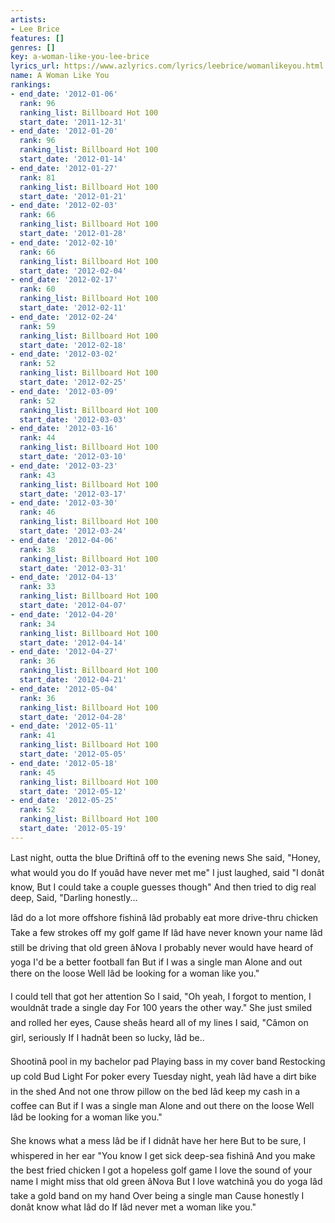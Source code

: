 ```yaml
---
artists:
- Lee Brice
features: []
genres: []
key: a-woman-like-you-lee-brice
lyrics_url: https://www.azlyrics.com/lyrics/leebrice/womanlikeyou.html
name: A Woman Like You
rankings:
- end_date: '2012-01-06'
  rank: 96
  ranking_list: Billboard Hot 100
  start_date: '2011-12-31'
- end_date: '2012-01-20'
  rank: 96
  ranking_list: Billboard Hot 100
  start_date: '2012-01-14'
- end_date: '2012-01-27'
  rank: 81
  ranking_list: Billboard Hot 100
  start_date: '2012-01-21'
- end_date: '2012-02-03'
  rank: 66
  ranking_list: Billboard Hot 100
  start_date: '2012-01-28'
- end_date: '2012-02-10'
  rank: 66
  ranking_list: Billboard Hot 100
  start_date: '2012-02-04'
- end_date: '2012-02-17'
  rank: 60
  ranking_list: Billboard Hot 100
  start_date: '2012-02-11'
- end_date: '2012-02-24'
  rank: 59
  ranking_list: Billboard Hot 100
  start_date: '2012-02-18'
- end_date: '2012-03-02'
  rank: 52
  ranking_list: Billboard Hot 100
  start_date: '2012-02-25'
- end_date: '2012-03-09'
  rank: 52
  ranking_list: Billboard Hot 100
  start_date: '2012-03-03'
- end_date: '2012-03-16'
  rank: 44
  ranking_list: Billboard Hot 100
  start_date: '2012-03-10'
- end_date: '2012-03-23'
  rank: 43
  ranking_list: Billboard Hot 100
  start_date: '2012-03-17'
- end_date: '2012-03-30'
  rank: 46
  ranking_list: Billboard Hot 100
  start_date: '2012-03-24'
- end_date: '2012-04-06'
  rank: 38
  ranking_list: Billboard Hot 100
  start_date: '2012-03-31'
- end_date: '2012-04-13'
  rank: 33
  ranking_list: Billboard Hot 100
  start_date: '2012-04-07'
- end_date: '2012-04-20'
  rank: 34
  ranking_list: Billboard Hot 100
  start_date: '2012-04-14'
- end_date: '2012-04-27'
  rank: 36
  ranking_list: Billboard Hot 100
  start_date: '2012-04-21'
- end_date: '2012-05-04'
  rank: 36
  ranking_list: Billboard Hot 100
  start_date: '2012-04-28'
- end_date: '2012-05-11'
  rank: 41
  ranking_list: Billboard Hot 100
  start_date: '2012-05-05'
- end_date: '2012-05-18'
  rank: 45
  ranking_list: Billboard Hot 100
  start_date: '2012-05-12'
- end_date: '2012-05-25'
  rank: 52
  ranking_list: Billboard Hot 100
  start_date: '2012-05-19'
---
```


Last night, outta the blue
Driftinâ off to the evening news
She said, "Honey, what would you do
If youâd have never met me"
I just laughed, said "I donât know,
But I could take a couple guesses though"
And then tried to dig real deep,
Said, "Darling honestly...

Iâd do a lot more offshore fishinâ
Iâd probably eat more drive-thru chicken
Take a few strokes off my golf game
If Iâd have never known your name
Iâd still be driving that old green âNova
I probably never would have heard of yoga
I'd be a better football fan
But if I was a single man
Alone and out there on the loose
Well Iâd be looking for a woman like you."

I could tell that got her attention
So I said, "Oh yeah, I forgot to mention,
I wouldnât trade a single day
For 100 years the other way."
She just smiled and rolled her eyes,
Cause sheâs heard all of my lines
I said, "Câmon on girl, seriously
If I hadnât been so lucky, Iâd be..

Shootinâ pool in my bachelor pad
Playing bass in my cover band
Restocking up cold Bud Light
For poker every Tuesday night, yeah
Iâd have a dirt bike in the shed
And not one throw pillow on the bed
Iâd keep my cash in a coffee can
But if I was a single man
Alone and out there on the loose
Well Iâd be looking for a woman like you."

She knows what a mess Iâd be if I didnât have her here
But to be sure, I whispered in her ear
"You know I get sick deep-sea fishinâ
And you make the best fried chicken
I got a hopeless golf game
I love the sound of your name
I might miss that old green âNova
But I love watchinâ you do yoga
Iâd take a gold band on my hand
Over being a single man
Cause honestly I donât know what Iâd do
If Iâd never met a woman like you."



